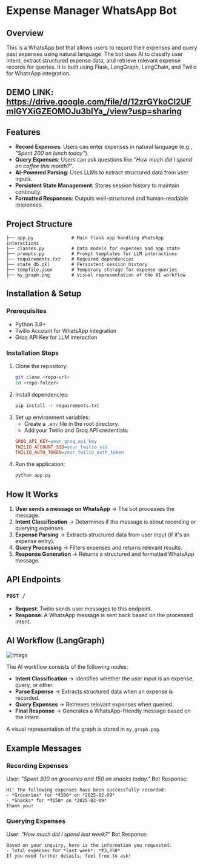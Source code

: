 # Expense Manager WhatsApp Bot

## Overview
This is a WhatsApp bot that allows users to record their expenses and query past expenses using natural language. The bot uses AI to classify user intent, extract structured expense data, and retrieve relevant expense records for queries. It is built using Flask, LangGraph, LangChain, and Twilio for WhatsApp integration.

## DEMO LINK: https://drive.google.com/file/d/12zrGYkoCI2UFmIGYXiGZEOMOJu3bIYa_/view?usp=sharing

## Features
- **Record Expenses**: Users can enter expenses in natural language (e.g., *"Spent 200 on lunch today"*).
- **Query Expenses**: Users can ask questions like *"How much did I spend on coffee this month?"*.
- **AI-Powered Parsing**: Uses LLMs to extract structured data from user inputs.
- **Persistent State Management**: Stores session history to maintain continuity.
- **Formatted Responses**: Outputs well-structured and human-readable responses.

## Project Structure
```
├── app.py              # Main Flask app handling WhatsApp interactions
├── classes.py          # Data models for expenses and app state
├── prompts.py          # Prompt templates for LLM interactions
├── requirements.txt    # Required dependencies
├── state_db.pkl        # Persistent session history
├── tempfile.json       # Temporary storage for expense queries
├── my_graph.png        # Visual representation of the AI workflow
```

## Installation & Setup
### Prerequisites
- Python 3.8+
- Twilio Account for WhatsApp integration
- Groq API Key for LLM interaction

### Installation Steps
1. Clone the repository:
   ```bash
   git clone <repo-url>
   cd <repo-folder>
   ```
2. Install dependencies:
   ```bash
   pip install -r requirements.txt
   ```
3. Set up environment variables:
   - Create a `.env` file in the root directory.
   - Add your Twilio and Groq API credentials:
   ```ini
   GROQ_API_KEY=your_groq_api_key
   TWILIO_ACCOUNT_SID=your_twilio_sid
   TWILIO_AUTH_TOKEN=your_twilio_auth_token
   ```
4. Run the application:
   ```bash
   python app.py
   ```

## How It Works
1. **User sends a message on WhatsApp** → The bot processes the message.
2. **Intent Classification** → Determines if the message is about recording or querying expenses.
3. **Expense Parsing** → Extracts structured data from user input (if it's an expense entry).
4. **Query Processing** → Filters expenses and returns relevant results.
5. **Response Generation** → Returns a structured and formatted WhatsApp message.

## API Endpoints
### `POST /`
- **Request**: Twilio sends user messages to this endpoint.
- **Response**: A WhatsApp message is sent back based on the processed intent.

## AI Workflow (LangGraph)
![image](https://github.com/user-attachments/assets/e70590fe-a216-4d28-99d9-f05f8e747ef4)

The AI workflow consists of the following nodes:
- **Intent Classification** → Identifies whether the user input is an expense, query, or other.
- **Parse Expense** → Extracts structured data when an expense is recorded.
- **Query Expenses** → Retrieves relevant expenses when queried.
- **Final Response** → Generates a WhatsApp-friendly message based on the intent.

A visual representation of the graph is stored in `my_graph.png`.

## Example Messages
### Recording Expenses
User: *"Spent 300 on groceries and 150 on snacks today."*
Bot Response:
```
Hi! The following expenses have been successfully recorded:
- *Groceries* for *₹300* on *2025-02-09*
- *Snacks* for *₹150* on *2025-02-09*
Thank you!
```

### Querying Expenses
User: *"How much did I spend last week?"*
Bot Response:
```
Based on your inquiry, here is the information you requested:
- Total expenses for *last week*: *₹3,250*
If you need further details, feel free to ask!
```


